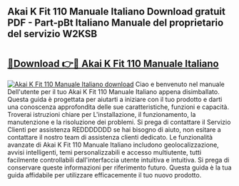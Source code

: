 ## Akai K Fit 110 Manuale Italiano Download gratuit PDF - Part-pBt Italiano Manuale del proprietario del servizio W2KSB

# <h2><a href="http://dffl3b5.blite.top/?on=Akai+K+Fit+110+Manuale+Italiano">🔗Download 👉🔴 Akai K Fit 110 Manuale Italiano</a></h2>

[![Akai K Fit 110 Manuale Italiano download](https://i.imgur.com/lujVjoI.png)](http://dffl3b5.blite.top/?on=Akai+K+Fit+110+Manuale+Italiano)
Ciao e benvenuto nel manuale Dell'utente per il tuo Akai K Fit 110 Manuale Italiano appena disimballato. Questa guida è progettata per aiutarti a iniziare con il tuo prodotto e darti una conoscenza approfondita delle sue caratteristiche, funzioni e capacità. Troverai istruzioni chiare per L'installazione, il funzionamento, la manutenzione e la risoluzione dei problemi. Si prega di contattare il Servizio Clienti per assistenza REDDDDDDD se hai bisogno di aiuto, non esitare a contattare il nostro team di assistenza clienti dedicato. Le funzionalità avanzate di Akai K Fit 110 Manuale Italiano includono geolocalizzazione, avvisi intelligenti, temi personalizzabili e accesso multiutente, tutti facilmente controllabili dall'interfaccia utente intuitiva e intuitiva. Si prega di conservare queste informazioni per riferimento futuro. Questa guida è la tua guida affidabile per utilizzare efficacemente il tuo nuovo prodotto.
